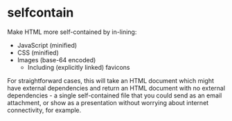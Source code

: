 # selfcontain

Make HTML more self-contained by in-lining:

 * JavaScript (minified)
 * CSS (minified)
 * Images (base-64 encoded)
     * Including (explicitly linked) favicons

For straightforward cases, this will take an HTML document which might
have external dependencies and return an HTML document with no
external dependencies - a single self-contained file that you could
send as an email attachment, or show as a presentation without
worrying about internet connectivity, for example.
